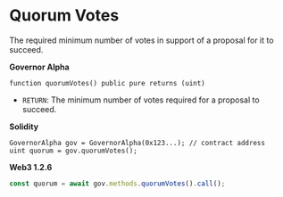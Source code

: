 # Quorum Votes

The required minimum number of votes in support of a proposal for it to succeed.

**Governor Alpha**

```text
function quorumVotes() public pure returns (uint)
```

* `RETURN`: The minimum number of votes required for a proposal to succeed.

**Solidity**

```text
GovernorAlpha gov = GovernorAlpha(0x123...); // contract address
uint quorum = gov.quorumVotes();
```

**Web3 1.2.6**

```javascript
const quorum = await gov.methods.quorumVotes().call();
```

